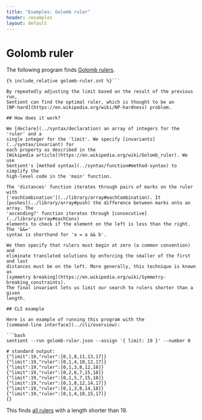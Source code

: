 ```yaml
---
title: "Examples: Golomb ruler"
header: /examples
layout: default
---
```

# Golomb ruler

The following program finds
[Golomb rulers](https://en.wikipedia.org/wiki/Golomb_ruler).

```sentient
{% include_relative golomb-ruler.snt %}```

By repeatedly adjusting the limit based on the result of the previous run,
Sentient can find the optimal ruler, which is thought to be an
[NP-hard](https://en.wikipedia.org/wiki/NP-hardness) problem.

## How does it work?

We [declare](../syntax/declaration) an array of integers for the 'ruler' and a
single integer for the 'limit'. We specify [invariants](../syntax/invariant) for
each property as described in the
[Wikipedia article](https://en.wikipedia.org/wiki/Golomb_ruler). We use
Sentient's [method syntax](../syntax/function#method-syntax) to simplify the
high-level code in the 'main' function.

The 'distances' function iterates through pairs of marks on the ruler with
['eachCombination'](../library/array#eachCombination). It
[pushes](../library/array#push) the difference between marks onto an array. The
'ascending?' function iterates through [consecutive](../library/array#eachCons)
elements to check if the element on the left is less than the right. The '&&='
syntax is shorthand for 'a = a && b'.

We then specify that rulers must begin at zero (a common convention) and
eliminate translated solutions by enforcing the smaller of the first and last
distances must be on the left. More generally, this technique is known as
[symmetry breaking](https://en.wikipedia.org/wiki/Symmetry-breaking_constraints).
The final invariant lets us limit our search to rulers shorter than a given
length.

## CLI example

Here is an example of running this program with the
[command-line interface](../cli/overview):

```bash
sentient --run golomb-ruler.json --assign '{ limit: 19 }' --number 0

# standard output:
{"limit":19,"ruler":[0,1,8,11,13,17]}
{"limit":19,"ruler":[0,1,4,10,12,17]}
{"limit":19,"ruler":[0,1,3,8,12,18]}
{"limit":19,"ruler":[0,2,6,7,15,18]}
{"limit":19,"ruler":[0,1,5,7,15,18]}
{"limit":19,"ruler":[0,1,8,12,14,17]}
{"limit":19,"ruler":[0,1,3,8,14,18]}
{"limit":19,"ruler":[0,1,4,10,15,17]}
{}
```

This finds [all rulers](../cli/number) with a length shorter than 19.
